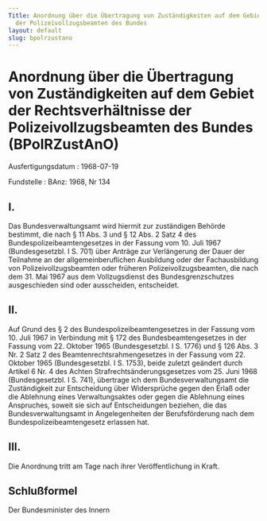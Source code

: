 ```yaml
---
Title: Anordnung über die Übertragung von Zuständigkeiten auf dem Gebiet der Rechtsverhältnisse
  der Polizeivollzugsbeamten des Bundes
layout: default
slug: bpolrzustano
---
```


# Anordnung über die Übertragung von Zuständigkeiten auf dem Gebiet der Rechtsverhältnisse der Polizeivollzugsbeamten des Bundes (BPolRZustAnO)

Ausfertigungsdatum
:   1968-07-19

Fundstelle
:   BAnz: 1968, Nr 134



## I.

Das Bundesverwaltungsamt wird hiermit zur zuständigen Behörde
bestimmt, die nach § 11 Abs. 3 und § 12 Abs. 2 Satz 4 des
Bundespolizeibeamtengesetzes in der Fassung vom 10. Juli 1967
(Bundesgesetzbl. I S. 701) über Anträge zur Verlängerung der Dauer der
Teilnahme an der allgemeinberuflichen Ausbildung oder der
Fachausbildung von Polizeivollzugsbeamten oder früheren
Polizeivollzugsbeamten, die nach dem 31. Mai 1967 aus dem
Vollzugsdienst des Bundesgrenzschutzes ausgeschieden sind oder
ausscheiden, entscheidet.


## II.

Auf Grund des § 2 des Bundespolizeibeamtengesetzes in der Fassung vom
10\. Juli 1967 in Verbindung mit § 172 des Bundesbeamtengesetzes in der
Fassung vom 22. Oktober 1965 (Bundesgesetzbl. I S. 1776) und § 126
Abs. 3 Nr. 2 Satz 2 des Beamtenrechtsrahmengesetzes in der Fassung vom
22\. Oktober 1965 (Bundesgesetzbl. I S. 1753), beide zuletzt geändert
durch Artikel 6 Nr. 4 des Achten Strafrechtsänderungsgesetzes vom 25.
Juni 1968 (Bundesgesetzbl. I S. 741), übertrage ich dem
Bundesverwaltungsamt die Zuständigkeit zur Entscheidung über
Widersprüche gegen den Erlaß oder die Ablehnung eines Verwaltungsaktes
oder gegen die Ablehnung eines Anspruches, soweit sie sich auf
Entscheidungen beziehen, die das Bundesverwaltungsamt in
Angelegenheiten der Berufsförderung nach dem
Bundespolizeibeamtengesetz erlassen hat.


## III.

Die Anordnung tritt am Tage nach ihrer Veröffentlichung in Kraft.


## Schlußformel

Der Bundesminister des Innern

